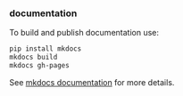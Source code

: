 ### documentation

To build and publish documentation use:

```bash
pip install mkdocs
mkdocs build
mkdocs gh-pages
```

See [mkdocs documentation](https://www.mkdocs.org/) for more details.
